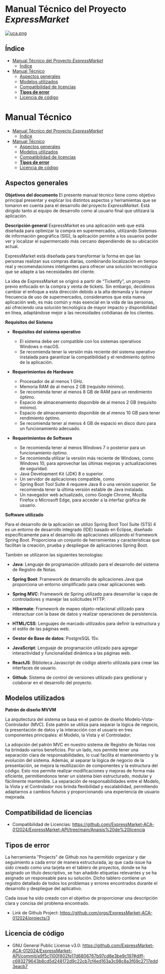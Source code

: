 # Manual Técnico del Proyecto *ExpressMarket* 
[![uca.png](https://i.postimg.cc/44tV6yRT/uca.png)](https://postimg.cc/HjYrHpLS)


## Índice
- [Manual Técnico del Proyecto *ExpressMarket*](#manual-técnico-del-proyecto-expressmarket)
  - [Índice](#índice)
- [Manual Técnico ](#manual-técnico-)
  - [Aspectos generales](#aspectos-generales)
  - [Modelos utilizados ](#modelos-utilizados-)
  - [Compatibilidad de licencias](#compatibilidad-de-licencias)
  - [**Tipos de error**  ](#tipos-de-error--)
  - [Licencia de código](#licencia-de-código)




# Manual Técnico <a name="Manualtécnico"></a>


- [Manual Técnico del Proyecto *ExpressMarket*](#manual-técnico-del-proyecto-expressmarket)
  - [Índice](#índice)
- [Manual Técnico ](#manual-técnico-)
  - [Aspectos generales](#aspectos-generales)
  - [Modelos utilizados ](#modelos-utilizados-)
  - [Compatibilidad de licencias](#compatibilidad-de-licencias)
  - [**Tipos de error**  ](#tipos-de-error--)
  - [Licencia de código](#licencia-de-código)
 
 ## Aspectos generales
 <a name="Aspectosgenerales"></a>
 
**Objetivos del documento**  <a name="objetivos"></a>
El presente manual técnico tiene como objetivo principal presentar y explicar los distintos aspectos y herramientas que se tomaron en cuenta para el desarrollo del proyecto *ExpressMarket*. Está dirigido tanto al equipo de desarrollo como al usuario final que utilizará la aplicación.


**Descripción general**  <a name="desc"></a>
ExpressMarket es una aplicación web que está diseñada para optimizar la compra en
supermercados, utilizando Sistemas de información geográfica (SIG), la aplicación permite a
los usuarios poder ver y localizar el supermercado más cercano dependiendo de su
ubicación actual.

ExpressMarket está diseñada para transformar la forma en que las personas realizan sus
compras diarias, combinando localización en tiempo real y recomendaciones inteligentes
para ofrecer una solución tecnológica que se adapte a las necesidades del cliente.

La idea de ExpressMarket se originó a partir de “Ticketify”, un proyecto previo enfocado en
la compra y venta de tickets. Sin embargo, decidimos cambiar el enfoque a esta dirección
debido a la alta demanda y la mayor frecuencia de uso de supermercados, consideramos
que esta nueva aplicación web, es más común y más esencial en la vida de las personas,
así ofreciendo una solución tecnológica de mayor impacto y disponibilidad en línea,
adaptándose mejor a las necesidades cotidianas de los clientes.

**Requisitos del Sistema**  <a name="req"></a>


* **Requisitos del sistema operativo**
  - El sistema debe ser compatible con los sistemas operativos Windows o macOS.
  - Se recomienda tener la versión más reciente del sistema operativo instalada para garantizar la compatibilidad y el rendimiento óptimo de la aplicación.
 
* **Requerimientos de Hardware**
  - Procesador de al menos 1 GHz.
  - Memoria RAM de al menos 2 GB (requisito mínimo).
  - Se recomienda tener al menos 8 GB de RAM para un rendimiento óptimo.
  - Espacio de almacenamiento disponible de al menos 2 GB (requisito mínimo).
  - Espacio de almacenamiento disponible de al menos 10 GB para tener rendimiento óptimo.
  - Se recomienda tener al menos 4 GB de espacio en disco duro para un funcionamiento adecuado.
 
* **Requerimientos de Software**
  - Se recomienda tener al menos Windows 7 o posterior para un funcionamiento óptimo.
  - Se recomienda utilizar la versión más reciente de Windows, como Windows 10, para aprovechar las últimas mejoras y actualizaciones de seguridad.
  - Java Development Kit (JDK) 8 o superior.
  - Un servidor de aplicaciones compatible, como
  - Spring Boot Tool Suite 4 requiere Java 8 o una versión superior. Se recomienda tener la última versión estable de Java instalada.
  - Un navegador web actualizado, como Google Chrome, Mozilla Firefox o Microsoft Edge, para acceder a la interfaz gráfica de usuario.

 **Software utilizado** <a name="soft"></a>
 
  Para el desarrollo de la aplicación se utilizo Spring Boot Tool Suite (STS) 4 es un entorno de desarrollo integrado (IDE) basado en Eclipse, diseñado específicamente para el desarrollo de aplicaciones utilizando el framework Spring Boot. Proporciona un conjunto de herramientas y características que facilitan la creación, prueba y despliegue de aplicaciones Spring Boot.


También se utilizaron las siguientes tecnologías:


 - **Java**: Lenguaje de programación utilizado para el desarrollo del sistema de Registro de Notas.


- **Spring Boot**: Framework de desarrollo de aplicaciones Java que proporciona un entorno simplificado para crear aplicaciones web.


- **Spring MVC**: Framework de Spring utilizado para desarrollar la capa de controladores y manejar las solicitudes HTTP.


- **Hibernate**: Framework de mapeo objeto-relacional utilizado para interactuar con la base de datos y realizar operaciones de persistencia.

- **HTML/CSS**: Lenguajes de marcado utilizados para definir la estructura y el estilo de las páginas web.
 
- **Gestor de Base de datos**: PostgreSQL 15v.


- **JavaScript**: Lenguaje de programación utilizado para agregar interactividad y funcionalidad dinámica a las páginas web.

- **ReactJS**: Biblioteca Javascript de código abierto utilizada para crear las interfaces de usuario.

- **Github**: Sistema de control de versiones utilizado para gestionar y colaborar en el desarrollo del proyecto.


## Modelos utilizados <a name="modelosutilizados"></a>


**Patrón de diseño MVVM**  <a name="mvvm"></a>


La arquitectura del sistema se basa en el patrón de diseño Modelo-Vista-Controlador (MVC). Este patrón se utiliza para separar la lógica de negocio, la presentación de datos y la interacción con el usuario en tres componentes principales: el Modelo, la Vista y el Controlador.


La adopción del patrón MVC en nuestro sistema de Registro de Notas nos ha brindado varios beneficios.
Por un lado, nos permite tener una separación clara de responsabilidades, lo cual facilita el mantenimiento y la evolución del sistema. Además, al separar la lógica de negocio de la presentación, se mejora la reutilización de componentes y la estructura del código. Esto nos permite realizar modificaciones y mejoras de forma más eficiente, permitiendonos tener un sistema bien estructurado, modular y fácilmente mantenible. La separación de responsabilidades entre el Modelo, la Vista y el Controlador nos brinda flexibilidad y escalabilidad, permitiendo adaptarnos a cambios futuros y proporcionando una experiencia de usuario mejorada.


## Compatibilidad de licencias


- Compatibilidad de Licencias: https://github.com/ExpressMarket-ACA-012024/ExpressMarket-API/tree/main/Anaisis%20de%20licencia


## **Tipos de error**  <a name="error1"></a>


La herramienta "Projects" de Github nos ha permitido organizar y dar seguimiento a cada error de manera estructurada, ay que cada  issue ha sido creado como una tarjeta en el tablero de proyectos, donde se ha asignado un título descriptivo, se han añadido etiquetas relevantes y se ha asignado un responsable para su solución.
Dicho tablero contiene un registro detallado de todos los problemas y errores encontrados durante el desarrollo y despliegue del aplicativo.


Cada issue ha sido creado con el objetivo de proporcionar una descripción clara y concisa del problema encontrado.


- Link de Github Project: https://github.com/orgs/ExpressMarket-ACA-012024/projects/3
 
 ## Licencia de código  
 <a name="Licencia"></a>
 - GNU General Public
License v3.0: https://github.com/ExpressMarket-ACA-012024/ExpressMarket-API/commit/e9f5c1100f802fe17d6806767b97cd8e3be9c197#diff-c693279643b8cd5d248172d9c22cb7cf4ed163a3c98c8a3f69c2717edd3eacb7
